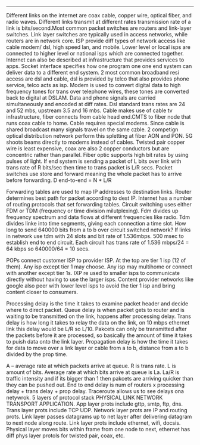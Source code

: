 ___

Different links on the internet are coax cable, copper wire, optical fiber, and radio waves. Different links transmit at different rates transmission rate of a link is bits/second.Most common packet switches are routers and link-layer switches. Link layer switches are typically used in access networks, while routers are in network core. ISP provide diff types of network access like cable modem/ dsl, high speed lan, and mobile. Lower level or local isps are connected to higher level or national isps which are connected together. Internet can also be described at infrastructure that provides services to apps. Socket interface specifies how one program one one end system can deliver data to a different end system. 
2 most common broadband resi access are dsl and cable, dsl is provided by telco that also provides phone service, telco acts as isp. Modem is used to convert digital data to high frequency tones for trans over telephone wires, these tones are converted back to digital at DSLAM. Data and phone signals are carried simultaneously and encoded at diff rates. Dsl standard trans rates are 24 and 52 mbs, upstream 3.5 and 16 mbs. Cable makes use of cable tv infrastructure, fiber connects from cable head end.CMTS to fiber node that runs coax cable to home. Cable requires special modems. Since cable is shared broadcast many signals travel on the same czble. 2 competign optical distribution network perform this spletting at fiber AON and PON. 5G shoots beams directly to modems instead of cables. Twisted pair copper wire is least expensive, coax are also 2 copper conductors but are concentric rather than parallel. Fiber optic supports high bit rates by using pulses of light. 
If end system is sending a packet of L bits over link with trans rate of R bits/sec then time to trans packet is L/R secs. Packet switches use store and forward meaning the whole packet has to arrive before forwarding. 
D end-to-end = N * L/R

Forwarding tables are used to map IP addresses to destination links. Router determines best path for packet according to dest IP. Internet  has a number of routing protocols that set forwarding tables. Circuit switching uses either FDM or TDM (frequency or time division milutplexing). Fdm divides up frequency spectrum and data flows at different frequencies like radio. Tdm divides linke into time segments, giving each connection a time slot. How long to send 640000 bits from a to b over circuit switched network? If links in network use tdm with 24 slots and bit rate of 1.536mbps. 500 msec to establish end to end circuit. Each circuit has trans rate of 1.536 mbps/24 = 64 kbps so 640000/64 = 10 secs.  

POPs connect customer ISP to provider ISP. At the top are tier 1 isp (12 of them). Any isp except tier 1 may choose. Any isp may multihome or connect with another except tier 1s. IXP re used to smaller isps to communicate directly without having to use the larger isps. Content provider networks like google also peer with lower level isps to avoid the tier 1 isp and bring content closer to consumers. 

Processing delay is the time it takes to examine packet header and decide where to direct packet. Queue delay is when packet gets to router and is waiting to be transmitted on the link, happens after processing delay. Trans delay is how long it takes to relay the data on the link, on 10 mbps ethernet link this delay would be L/R so L/10. Pakcets can only be transmitted after the packets before it are processed, so basically the amount of time it takes to puish data onto the link layer. Propagation delay is how the time it takes for data to move over a link layer or cable from a to b, distance from a to b divided by the prop time. 

A – average rate at which packets arrive at queue. R is trans rate. L is amount of bits. Average rate at which bits arrive at queue is La. La/R is traffic intensity and if its bigger than 1 then pakcets are arriving quicker than they can be pushed out. End to end delay is num of routers x processing delay + trans delay + prop delay. Traceroute allows us to see delays ona netywrok. 5 layers of protocol stack PHYSICAL LINK NETWORK TRANSPORT APPLICATION. 
App layer prots include gttp, smtp, ftp, dns. Trans layer prots include TCP UDP. Network layer prots are IP and routing prots. Link layer passes datagrams up to net layer after delivering datagram to next node along route. Link layer prots include ethernet, wifi, docsis. Physical layer moves bits within frame from one node to next, ethernet has diff phys layer protols for twisted pair, coax, etc. 
